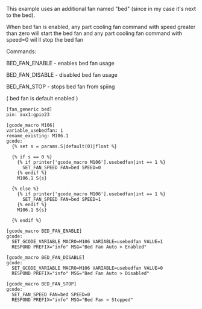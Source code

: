 This example uses an additional fan named "bed" (since in my case it's next to the bed).

When bed fan is enabled, any part cooling fan command with speed greater than zero will start the bed fan and any part cooling fan command with speed=0 wil ll stop the bed fan

Commands:

BED_FAN_ENABLE - enables bed fan usage

BED_FAN_DISABLE - disabled bed fan usage

BED_FAN_STOP - stops bed fan from spiing

( bed fan is default enabled )



```
[fan_generic bed]
pin: aux1:gpio23

[gcode_macro M106]
variable_usebedfan: 1
rename_existing: M106.1
gcode:
  {% set s = params.S|default(0)|float %}

  {% if s == 0 %}
    {% if printer['gcode_macro M106'].usebedfan|int == 1 %}
      SET_FAN_SPEED FAN=bed SPEED=0
    {% endif %}
    M106.1 S{s}

  {% else %}
    {% if printer['gcode_macro M106'].usebedfan|int == 1 %}
      SET_FAN_SPEED FAN=bed SPEED=1
    {% endif %}
    M106.1 S{s}

  {% endif %}

[gcode_macro BED_FAN_ENABLE]
gcode:
  SET_GCODE_VARIABLE MACRO=M106 VARIABLE=usebedfan VALUE=1
  RESPOND PREFIX="info" MSG="Bed Fan Auto > Enabled"

[gcode_macro BED_FAN_DISABLE]
gcode:
  SET_GCODE_VARIABLE MACRO=M106 VARIABLE=usebedfan VALUE=0
  RESPOND PREFIX="info" MSG="Bed Fan Auto > Disabled"

[gcode_macro BED_FAN_STOP]
gcode:
  SET_FAN_SPEED FAN=bed SPEED=0
  RESPOND PREFIX="info" MSG="Bed Fan > Stopped"
```
